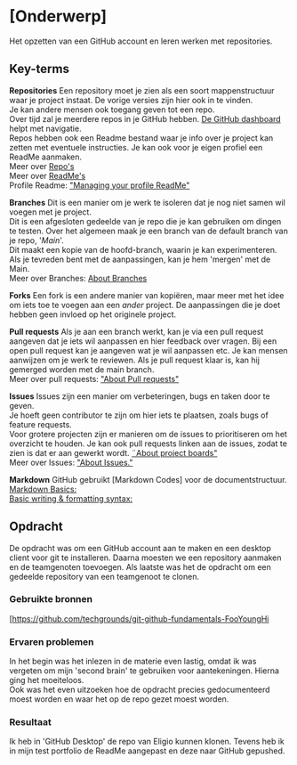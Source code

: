 # [Onderwerp]
Het opzetten van een GitHub account en leren werken met repositories.

## Key-terms
**Repositories** 
Een repository moet je zien als een soort mappenstructuur waar je project instaat.   De vorige versies zijn hier ook in te vinden.  
Je kan andere mensen ook toegang geven tot een repo.  
Over tijd zal je meerdere repos in je GitHub hebben. [De GitHub dashboard](https://docs.github.com/en/account-and-profile/setting-up-and-managing-your-personal-account-on-github/managing-personal-account-settings/about-your-personal-dashboard) helpt met navigatie.  
Repos hebben ook een Readme bestand waar je info over je project kan zetten met eventuele instructies. Je kan ook voor je eigen profiel een ReadMe aanmaken.  
Meer over [Repo's](https://docs.github.com/en/repositories/creating-and-managing-repositories/about-repositories)  
Meer over [ReadMe's](https://docs.github.com/en/repositories/managing-your-repositorys-settings-and-features/customizing-your-repository/about-readmes)  
Profile Readme: ["Managing your profile ReadMe"](https://docs.github.com/en/account-and-profile/setting-up-and-managing-your-github-profile/customizing-your-profile/managing-your-profile-readme)  

**Branches**
Dit is een manier om je werk te isoleren dat je nog niet samen wil voegen met je project.  
Dit is een afgesloten gedeelde van je repo die je kan gebruiken om dingen te testen.
Over het algemeen maak je een branch van de default branch van je repo, '*Main*'.  
Dit maakt een kopie van de hoofd-branch, waarin je kan experimenteren. Als je tevreden bent met de aanpassingen, kan je hem 'mergen' met de Main.  
Meer over Branches: [About Branches](https://docs.github.com/en/pull-requests/collaborating-with-pull-requests/proposing-changes-to-your-work-with-pull-requests/about-branches)  

**Forks**
Een fork is een andere manier van kopiëren, maar meer met het idee om iets toe te voegen aan een *ander* project. De aanpassingen die je doet hebben geen invloed op het originele project.

**Pull requests**
Als je aan een branch werkt, kan je via een pull request aangeven dat je iets wil aanpassen en hier feedback over vragen. Bij een open pull request kan je aangeven wat je wil aanpassen etc. Je kan mensen aanwijzen om je werk te reviewen. Als je pull request klaar is, kan hij gemerged worden met de main branch.  
Meer over pull requests: ["About Pull requests"](https://docs.github.com/en/pull-requests/collaborating-with-pull-requests/proposing-changes-to-your-work-with-pull-requests/about-pull-requests)  

**Issues**
Issues zijn een manier om verbeteringen, bugs en taken door te geven.  
Je hoeft geen contributor te zijn om hier iets te plaatsen, zoals bugs of feature requests.  
Voor grotere projecten zijn er manieren om de issues to prioritiseren om het overzicht te houden. Je kan ook pull requests linken aan de issues, zodat te zien is dat er aan gewerkt wordt. [¨About project boards"](https://docs.github.com/en/issues/organizing-your-work-with-project-boards/managing-project-boards/about-project-boards)  
Meer over Issues: ["About Issues."](https://docs.github.com/en/issues/tracking-your-work-with-issues/about-issues)  

**Markdown**
GitHub gebruikt [Markdown Codes] voor de documentstructuur.  
[Markdown Basics:](https://docs.github.com/en/get-started/writing-on-github/getting-started-with-writing-and-formatting-on-github/basic-writing-and-formatting-syntax)  
[Basic writing & formatting syntax:](https://docs.github.com/en/get-started/writing-on-github/getting-started-with-writing-and-formatting-on-github/basic-writing-and-formatting-syntax)


## Opdracht
De opdracht was om een GitHub account aan te maken en een desktop client voor git te installeren. Daarna moesten we een repository aanmaken en de teamgenoten toevoegen. Als laatste was het de opdracht om een gedeelde repository van een teamgenoot te clonen.

### Gebruikte bronnen
[https://github.com/techgrounds/git-github-fundamentals-FooYoungHi

### Ervaren problemen
In het begin was het inlezen in de materie even lastig, omdat ik was vergeten om mijn 'second brain' te gebruiken voor aantekeningen. Hierna ging het moeiteloos.  
Ook was het even uitzoeken hoe de opdracht precies gedocumenteerd moest worden en waar het op de repo gezet moest worden.

### Resultaat
Ik heb in 'GitHub Desktop' de repo van Eligio kunnen klonen. Tevens heb ik in mijn test portfolio de ReadMe aangepast en deze naar GitHub gepushed.

